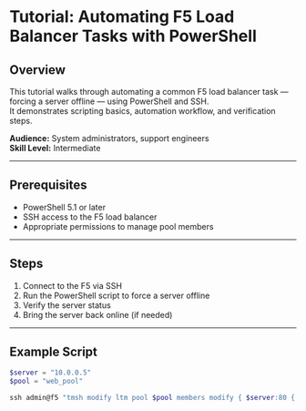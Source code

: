 # Tutorial: Automating F5 Load Balancer Tasks with PowerShell

## Overview

This tutorial walks through automating a common F5 load balancer task — forcing a server offline — using PowerShell and SSH.  
It demonstrates scripting basics, automation workflow, and verification steps.

**Audience:** System administrators, support engineers  
**Skill Level:** Intermediate  

---

## Prerequisites

- PowerShell 5.1 or later  
- SSH access to the F5 load balancer  
- Appropriate permissions to manage pool members  

---

## Steps

1. Connect to the F5 via SSH  
2. Run the PowerShell script to force a server offline  
3. Verify the server status  
4. Bring the server back online (if needed)  

---

## Example Script

```powershell
$server = "10.0.0.5"
$pool = "web_pool"

ssh admin@f5 "tmsh modify ltm pool $pool members modify { $server:80 { session user-disabled } }"

